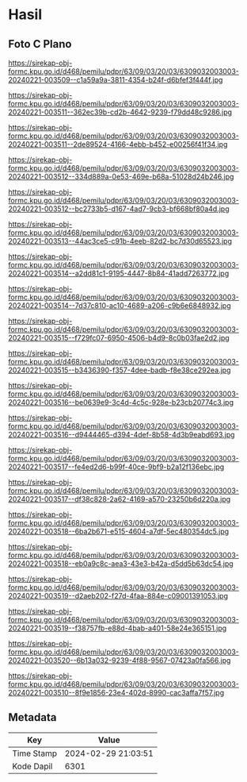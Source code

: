 # Hasil

## Foto C Plano

https://sirekap-obj-formc.kpu.go.id/d468/pemilu/pdpr/63/09/03/20/03/6309032003003-20240221-003509--c1a59a9a-3811-4354-b24f-d6bfef3f444f.jpg

https://sirekap-obj-formc.kpu.go.id/d468/pemilu/pdpr/63/09/03/20/03/6309032003003-20240221-003511--362ec39b-cd2b-4642-9239-f79dd48c9286.jpg

https://sirekap-obj-formc.kpu.go.id/d468/pemilu/pdpr/63/09/03/20/03/6309032003003-20240221-003511--2de89524-4166-4ebb-b452-e00256f41f34.jpg

https://sirekap-obj-formc.kpu.go.id/d468/pemilu/pdpr/63/09/03/20/03/6309032003003-20240221-003512--334d889a-0e53-469e-b68a-51028d24b246.jpg

https://sirekap-obj-formc.kpu.go.id/d468/pemilu/pdpr/63/09/03/20/03/6309032003003-20240221-003512--bc2733b5-d167-4ad7-9cb3-bf668bf80a4d.jpg

https://sirekap-obj-formc.kpu.go.id/d468/pemilu/pdpr/63/09/03/20/03/6309032003003-20240221-003513--44ac3ce5-c91b-4eeb-82d2-bc7d30d65523.jpg

https://sirekap-obj-formc.kpu.go.id/d468/pemilu/pdpr/63/09/03/20/03/6309032003003-20240221-003514--a2dd81c1-9195-4447-8b84-41add7263772.jpg

https://sirekap-obj-formc.kpu.go.id/d468/pemilu/pdpr/63/09/03/20/03/6309032003003-20240221-003514--7d37c810-ac10-4689-a206-c9b6e6848932.jpg

https://sirekap-obj-formc.kpu.go.id/d468/pemilu/pdpr/63/09/03/20/03/6309032003003-20240221-003515--f729fc07-6950-4506-b4d9-8c0b03fae2d2.jpg

https://sirekap-obj-formc.kpu.go.id/d468/pemilu/pdpr/63/09/03/20/03/6309032003003-20240221-003515--b3436390-f357-4dee-badb-f8e38ce292ea.jpg

https://sirekap-obj-formc.kpu.go.id/d468/pemilu/pdpr/63/09/03/20/03/6309032003003-20240221-003516--be0639e9-3c4d-4c5c-928e-b23cb20774c3.jpg

https://sirekap-obj-formc.kpu.go.id/d468/pemilu/pdpr/63/09/03/20/03/6309032003003-20240221-003516--d9444465-d394-4def-8b58-4d3b9eabd693.jpg

https://sirekap-obj-formc.kpu.go.id/d468/pemilu/pdpr/63/09/03/20/03/6309032003003-20240221-003517--fe4ed2d6-b99f-40ce-9bf9-b2a12f136ebc.jpg

https://sirekap-obj-formc.kpu.go.id/d468/pemilu/pdpr/63/09/03/20/03/6309032003003-20240221-003517--df38c828-2a62-4169-a570-23250b6d220a.jpg

https://sirekap-obj-formc.kpu.go.id/d468/pemilu/pdpr/63/09/03/20/03/6309032003003-20240221-003518--6ba2b671-e515-4604-a7df-5ec480354dc5.jpg

https://sirekap-obj-formc.kpu.go.id/d468/pemilu/pdpr/63/09/03/20/03/6309032003003-20240221-003518--eb0a9c8c-aea3-43e3-b42a-d5dd5b63dc54.jpg

https://sirekap-obj-formc.kpu.go.id/d468/pemilu/pdpr/63/09/03/20/03/6309032003003-20240221-003519--d2aeb202-f27d-4faa-884e-c09001391053.jpg

https://sirekap-obj-formc.kpu.go.id/d468/pemilu/pdpr/63/09/03/20/03/6309032003003-20240221-003519--f38757fb-e88d-4bab-a401-58e24e365151.jpg

https://sirekap-obj-formc.kpu.go.id/d468/pemilu/pdpr/63/09/03/20/03/6309032003003-20240221-003520--6b13a032-9239-4f88-9567-07423a0fa566.jpg

https://sirekap-obj-formc.kpu.go.id/d468/pemilu/pdpr/63/09/03/20/03/6309032003003-20240221-003510--8f9e1856-23e4-402d-8990-cac3affa7f57.jpg


## Metadata

| Key        | Value               |
| ---------- | ------------------- |
| Time Stamp | 2024-02-29 21:03:51 |
| Kode Dapil | 6301                |



